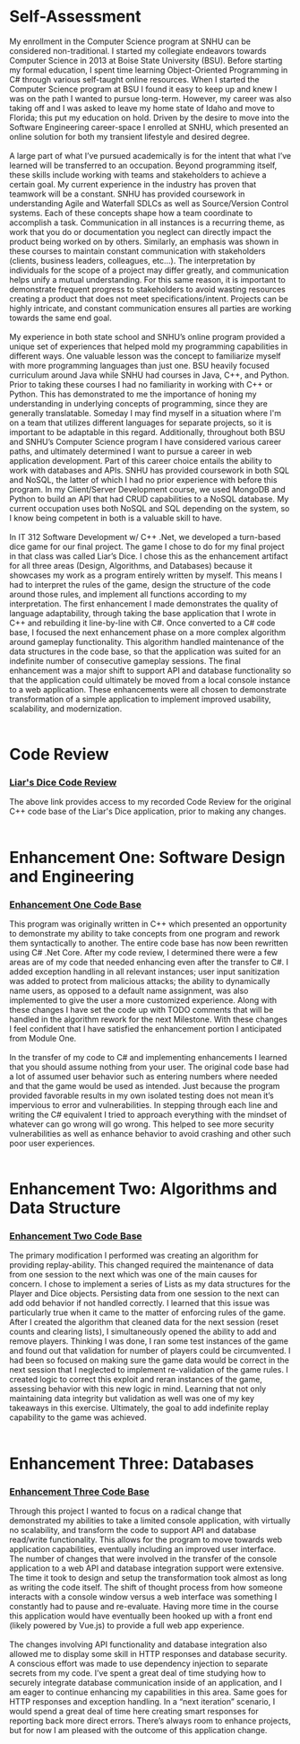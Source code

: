 # Self-Assessment
My enrollment in the Computer Science program at SNHU can be considered non-traditional. I started my collegiate endeavors towards Computer Science in 2013 at Boise State University (BSU). Before starting my formal education, I spent time learning Object-Oriented Programming in C# through various self-taught online resources. When I started the Computer Science program at BSU I found it easy to keep up and knew I was on the path I wanted to pursue long-term. However, my career was also taking off and I was asked to leave my home state of Idaho and move to Florida; this put my education on hold. Driven by the desire to move into the Software Engineering career-space I enrolled at SNHU, which presented an online solution for both my transient lifestyle and desired degree. 
<br><br>
A large part of what I’ve pursued academically is for the intent that what I’ve learned will be transferred to an occupation. Beyond programming itself, these skills include working with teams and stakeholders to achieve a certain goal. My current experience in the industry has proven that teamwork will be a constant. SNHU has provided coursework in understanding Agile and Waterfall SDLCs as well as Source/Version Control systems. Each of these concepts shape how a team coordinate to accomplish a task. Communication in all instances is a recurring theme, as work that you do or documentation you neglect can directly impact the product being worked on by others. Similarly, an emphasis was shown in these courses to maintain constant communication with stakeholders (clients, business leaders, colleagues, etc...). The interpretation by individuals for the scope of a project may differ greatly, and communication helps unify a mutual understanding. For this same reason, it is important to demonstrate frequent progress to stakeholders to avoid wasting resources creating a product that does not meet specifications/intent. Projects can be highly intricate, and constant communication ensures all parties are working towards the same end goal. 
<br><br>
My experience in both state school and SNHU’s online program provided a unique set of experiences that helped mold my programming capabilities in different ways. One valuable lesson was the concept to familiarize myself with more programming languages than just one. BSU heavily focused curriculum around Java while SNHU had courses in Java, C++, and Python. Prior to taking these courses I had no familiarity in working with C++ or Python. This has demonstrated to me the importance of honing my understanding in underlying concepts of programming, since they are generally translatable. Someday I may find myself in a situation where I'm on a team that utilizes different languages for separate projects, so it is important to be adaptable in this regard. Additionally, throughout both BSU and SNHU’s Computer Science program I have considered various career paths, and ultimately determined I want to pursue a career in web application development. Part of this career choice entails the ability to work with databases and APIs. SNHU has provided coursework in both SQL and NoSQL, the latter of which I had no prior experience with before this program. In my Client/Server Development course, we used MongoDB and Python to build an API that had CRUD capabilities to a NoSQL database. My current occupation uses both NoSQL and SQL depending on the system, so I know being competent in both is a valuable skill to have. 
<br><br>
In IT 312 Software Development w/ C++ .Net, we developed a turn-based dice game for our final project. The game I chose to do for my final project in that class was called Liar’s Dice. I chose this as the enhancement artifact for all three areas (Design, Algorithms, and Databases) because it showcases my work as a program entirely written by myself. This means I had to interpret the rules of the game, design the structure of the code around those rules, and implement all functions according to my interpretation. The first enhancement I made demonstrates the quality of language adaptability, through taking the base application that I wrote in C++ and rebuilding it line-by-line with C#. Once converted to a C# code base, I focused the next enhancement phase on a more complex algorithm around gameplay functionality. This algorithm handled maintenance of the data structures in the code base, so that the application was suited for an indefinite number of consecutive gameplay sessions. The final enhancement was a major shift to support API and database functionality so that the application could ultimately be moved from a local console instance to a web application. These enhancements were all chosen to demonstrate transformation of a simple application to implement improved usability, scalability, and modernization. 
<br><br>

# Code Review
### [Liar's Dice Code Review](https://youtu.be/BnCeVtF9PVs)
The above link provides access to my recorded Code Review for the original C++ code base of the Liar's Dice application, prior to making any changes.
<br><br>

# Enhancement One: Software Design and Engineering
### [Enhancement One Code Base](https://github.com/smwhitaker4/smwhitaker4.github.io/tree/main/EnhancementOne/LiarsDiceEnchancements)
This program was originally written in C++ which presented an opportunity to demonstrate my ability to take concepts from one program and rework them syntactically to another. The entire code base has now been rewritten using C# .Net Core. After my code review, I determined there were a few areas are of my code that needed enhancing even after the transfer to C#. I added exception handling in all relevant instances; user input sanitization was added to protect from malicious attacks; the ability to dynamically name users, as opposed to a default name assignment, was also implemented to give the user a more customized experience. Along with these changes I have set the code up with TODO comments that will be handled in the algorithm rework for the next Milestone. With these changes I feel confident that I have satisfied the enhancement portion I anticipated from Module One.
<br><br>
In the transfer of my code to C# and implementing enhancements I learned that you should assume nothing from your user. The original code base had a lot of assumed user behavior such as entering numbers where needed and that the game would be used as intended. Just because the program provided favorable results in my own isolated testing does not mean it’s impervious to error and vulnerabilities. In stepping through each line and writing the C# equivalent I tried to approach everything with the mindset of whatever can go wrong will go wrong. This helped to see more security vulnerabilities as well as enhance behavior to avoid crashing and other such poor user experiences.
<br><br>

# Enhancement Two: Algorithms and Data Structure
### [Enhancement Two Code Base](https://github.com/smwhitaker4/smwhitaker4.github.io/tree/main/EnhancementTwo/LiarsDiceEnchancements)
The primary modification I performed was creating an algorithm for providing replay-ability. This changed required the maintenance of data from one session to the next which was one of the main causes for concern. I chose to implement a series of Lists as my data structures for the Player and Dice objects. Persisting data from one session to the next can add odd behavior if not handled correctly. I learned that this issue was particularly true when it came to the matter of enforcing rules of the game. After I created the algorithm that cleaned data for the next session (reset counts and clearing lists), I simultaneously opened the ability to add and remove players. Thinking I was done, I ran some test instances of the game and found out that validation for number of players could be circumvented. I had been so focused on making sure the game data would be correct in the next session that I neglected to implement re-validation of the game rules. I created logic to correct this exploit and reran instances of the game, assessing behavior with this new logic in mind. Learning that not only maintaining data integrity but validation as well was one of my key takeaways in this exercise. Ultimately, the goal to add indefinite replay capability to the game was achieved.
<br><br>

# Enhancement Three: Databases
### [Enhancement Three Code Base](https://github.com/smwhitaker4/smwhitaker4.github.io/tree/main/EnhancementThree/LiarsDiceApi)
Through this project I wanted to focus on a radical change that demonstrated my abilities to take a limited console application, with virtually no scalability, and transform the code to support API and database read/write functionality. This allows for the program to move towards web application capabilities, eventually including an improved user interface. The number of changes that were involved in the transfer of the console application to a web API and database integration support were extensive. The time it took to design and setup the transformation took almost as long as writing the code itself. The shift of thought process from how someone interacts with a console window versus a web interface was something I constantly had to pause and re-evaluate. Having more time in the course this application would have eventually been hooked up with a front end (likely powered by Vue.js) to provide a full web app experience.
<br><br>
The changes involving API functionality and database integration also allowed me to display some skill in HTTP responses and database security. A conscious effort was made to use dependency injection to separate secrets from my code. I’ve spent a great deal of time studying how to securely integrate database communication inside of an application, and I am eager to continue enhancing my capabilities in this area. Same goes for HTTP responses and exception handling. In a “next iteration” scenario, I would spend a great deal of time here creating smart responses for reporting back more direct errors. There’s always room to enhance projects, but for now I am pleased with the outcome of this application change.
